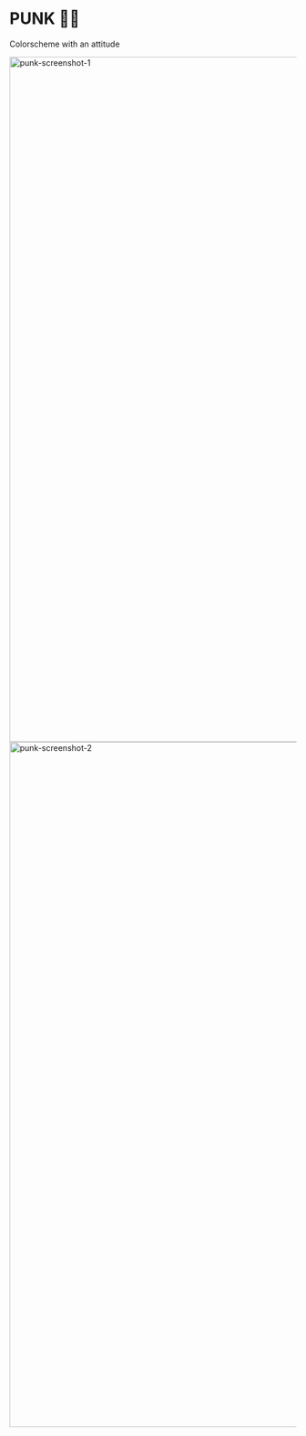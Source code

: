 # PUNK 👩‍🎤

Colorscheme with an attitude

<img width="1200" alt="punk-screenshot-1" src="https://user-images.githubusercontent.com/8494120/137645969-3c444a0c-f204-47c0-bdf8-153b39d82c98.png">
<img width="1200" alt="punk-screenshot-2" src="https://user-images.githubusercontent.com/8494120/137645972-2eb3d56e-da16-4d38-9baa-6467a44038c9.png">
